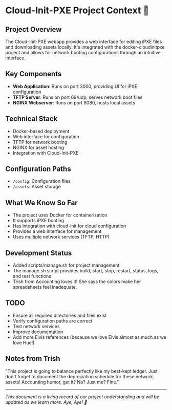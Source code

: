 # Cloud-Init-PXE Project Context 🚀

## Project Overview

The Cloud-Init-PXE webapp provides a web interface for editing iPXE files and downloading assets locally. It's integrated with the docker-cloudinitpxe project and allows for network booting configurations through an intuitive interface.

## Key Components

- **Web Application**: Runs on port 3000, providing UI for iPXE configuration
- **TFTP Server**: Runs on port 69/udp, serves network boot files
- **NGINX Webserver**: Runs on port 8080, hosts local assets

## Technical Stack

- Docker-based deployment
- Web interface for configuration
- TFTP for network booting
- NGINX for asset hosting
- Integration with Cloud-Init-PXE

## Configuration Paths

- `/config`: Configuration files
- `/assets`: Asset storage

## What We Know So Far

- The project uses Docker for containerization
- It supports iPXE booting
- Has integration with cloud-init for cloud configuration
- Provides a web interface for management
- Uses multiple network services (TFTP, HTTP)

## Development Status

- Added scripts/manage.sh for project management
- The manage.sh script provides build, start, stop, restart, status, logs, and test functions
- Trish from Accounting loves it! She says the colors make her spreadsheets feel inadequate.

## TODO

- Ensure all required directories and files exist
- Verify configuration paths are correct
- Test network services
- Improve documentation
- Add more Elvis references (because we love Elvis almost as much as we love Hue!)

## Notes from Trish

"This project is going to balance perfectly like my best-kept ledger. Just don't forget to document the depreciation schedule for these network assets! Accounting humor, get it? No? Just me? Fine."

---

*This document is a living record of our project understanding and will be updated as we learn more. Aye, Aye! 🚢*
